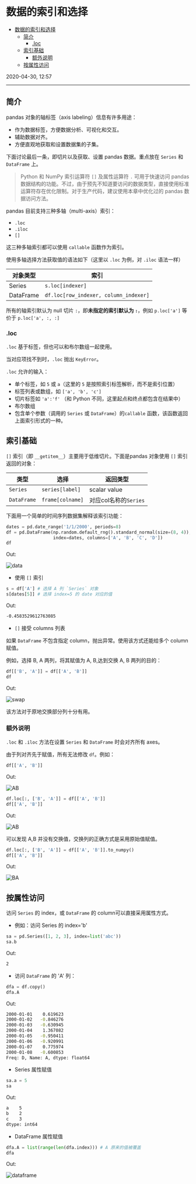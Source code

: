 # 数据的索引和选择

- [数据的索引和选择](#数据的索引和选择)
  - [简介](#简介)
    - [.loc](#loc)
  - [索引基础](#索引基础)
    - [额外说明](#额外说明)
  - [按属性访问](#按属性访问)

2020-04-30, 12:57
***

## 简介

pandas 对象的轴标签（axis labeling）信息有许多用途：

- 作为数据标签，方便数据分析、可视化和交互。
- 辅助数据对齐。
- 方便直观地获取和设置数据集的子集。

下面讨论最后一条，即切片以及获取、设置 pandas 数据。重点放在 `Series` 和 `DataFrame` 上。

> Python 和 NumPy 索引运算符 `[]` 及属性运算符 `.` 可用于快速访问 pandas 数据结构的功能。不过，由于预先不知道要访问的数据类型，直接使用标准运算符存在优化限制。对于生产代码，建议使用本章中优化过的 pandas 数据访问方法。

pandas 目前支持三种多轴（multi-axis）索引：

- `.loc`
- `.iloc`
- `[]`

这三种多轴索引都可以使用 `callable` 函数作为索引。

使用多轴选择方法获取值的语法如下（这里以 `.loc` 为例，对 `.iloc` 语法一样）

| 对象类型  | 索引                                  |
| --------- | ------------------------------------- |
| Series    | `s.loc[indexer]`                      |
| DataFrame | `df.loc[row_indexer, column_indexer]` |

所有的轴索引默认为 null 切片 `:`，即**未指定的索引默认为 `:`**，例如 `p.loc['a']` 等价于 `p.loc['a', :, :]`

### .loc

`.loc` 基于标签，但也可以和布尔数组一起使用。

当对应项找不到时，`.loc` 抛出 `KeyError`。

`.loc` 允许的输入：

- 单个标签，如 `5` 或 `a`（这里的 `5` 是按照索引标签解析，而不是索引位置）
- 标签列表或数组，如 `['a', 'b', 'c']`
- 切片标签如 `'a':'f'` （和 Python 不同，这里起点和终点都包含在结果中）
- 布尔数组
- 包含单个参数（调用的 `Series` 或 `DataFrame`）的`callable` 函数，该函数返回上面索引形式的一种。

## 索引基础

`[]` 索引（即 `__getitem__`）主要用于低维切片。下面是pandas 对象使用 `[]` 索引返回的对象：

| 类型        | 选择             | 返回类型              |
| ----------- | ---------------- | --------------------- |
| `Series`    | `series[label]`  | scalar value          |
| `DataFrame` | `frame[colname]` | 对应col名称的`Series` |

下面用一个简单的时间序列数据集解释该索引功能：

```py
dates = pd.date_range('1/1/2000', periods=8)
df = pd.DataFrame(np.random.default_rng().standard_normal(size=(8, 4)),
                  index=dates, columns=['A', 'B', 'C', 'D'])
df
```

Out:

![data](images/2020-03-13-14-35-54.png)

- 使用 `[]` 索引

```py
s = df['A'] # 选择 A 列 `Series` 对象
s[dates[5]] # 选择 index=5 的 date 对应的值
```

Out:

```cmd
-0.4583529612763085
```

- `[]` 接受 columns 列表

如果 `DataFrame` 不包含指定 column，抛出异常。使用该方式还能给多个 column 赋值。

例如，选择 B, A 两列，将其赋值为 A, B,达到交换 A, B 两列的目的：

```py
df[['B', 'A']] = df[['A', 'B']]
df
```

Out:

![swap](images/2020-03-13-14-48-26.png)

该方法对于原地交换部分列十分有用。

### 额外说明

`.loc` 和 `.iloc` 方法在设置 `Series` 和 `DataFrame` 时会对齐所有 axes。

由于列对齐先于赋值，所有无法修改 `df`。例如：

```py
df[['A', 'B']]
```

Out:

![AB](images/2020-03-13-15-10-03.png)

```py
df.loc[:, ['B', 'A']] = df[['A', 'B']]
df[['A', 'B']]
```

Out:

![AB](images/2020-03-13-15-10-39.png)

可以发现 A,B 并没有交换值，交换列的正确方式是采用原始值赋值。

```py
df.loc[:, ['B', 'A']] = df[['A', 'B']].to_numpy()
df[['A', 'B']]
```

Out:

![BA](images/2020-03-13-15-13-09.png)

## 按属性访问

访问 `Series` 的 index，或 `DataFrame` 的 column可以直接采用属性方式。

- 例如：访问 Series 的 index='b'

```py
sa = pd.Series([1, 2, 3], index=list('abc'))
sa.b
```

Out:

```cmd
2
```

- 访问 `DataFrame` 的 'A' 列：

```py
dfa = df.copy()
dfa.A
```

Out:

```cmd
2000-01-01    0.619623
2000-01-02   -0.846276
2000-01-03   -0.630945
2000-01-04    1.367082
2000-01-05   -0.950411
2000-01-06   -0.920991
2000-01-07    0.775974
2000-01-08   -0.600853
Freq: D, Name: A, dtype: float64
```

- Series 属性赋值

```py
sa.a = 5
sa
```

Out:

```cmd
a    5
b    2
c    3
dtype: int64
```

- DataFrame 属性赋值

```py
dfa.A = list(range(len(dfa.index))) # A 原来的值被覆盖
dfa
```

Out:

![dataframe](images/2020-03-13-19-48-00.png)
